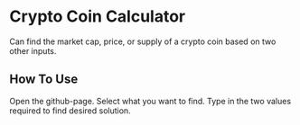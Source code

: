 # Crypto Coin Calculator

Can find the market cap, price, or supply of a crypto coin based on two other inputs.

## How To Use

Open the github-page.
Select what you want to find.
Type in the two values required to find desired solution.
